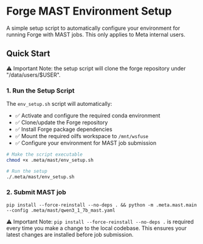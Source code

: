 # Forge MAST Environment Setup

A simple setup script to automatically configure your environment for running Forge with MAST jobs.
This only applies to Meta internal users.

## Quick Start

⚠️ Important Note: the setup script will clone the forge repository under "/data/users/$USER".

### 1. Run the Setup Script

The `env_setup.sh` script will automatically:
- ✅ Activate and configure the required conda environment
- ✅ Clone/update the Forge repository
- ✅ Install Forge package dependencies
- ✅ Mount the required oilfs workspace to `/mnt/wsfuse`
- ✅ Configure your environment for MAST job submission

```bash
# Make the script executable
chmod +x .meta/mast/env_setup.sh

# Run the setup
./.meta/mast/env_setup.sh

```

### 2. Submit MAST job

```
pip install --force-reinstall --no-deps . && python -m .meta.mast.main --config .meta/mast/qwen3_1_7b_mast.yaml
```

⚠️ Important Note: `pip install --force-reinstall --no-deps .` is required every time you make a change to the local codebase. This ensures your latest changes are installed before job submission.

